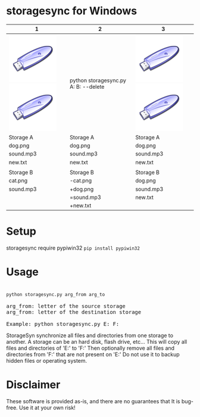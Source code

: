 # storagesync for Windows

|           1           |           2           |           3           |
|-----------------------|-----------------------|-----------------------|
|![flash](https://github.com/SPILAB/storagesync/blob/master/Nuvola_devices_usbpendrive_unmount.png)![flash](https://github.com/SPILAB/storagesync/blob/master/Nuvola_devices_usbpendrive_unmount.png)|python storagesync.py A: B: --delete|![flash](https://github.com/SPILAB/storagesync/blob/master/Nuvola_devices_usbpendrive_unmount.png)![flash](https://github.com/SPILAB/storagesync/blob/master/Nuvola_devices_usbpendrive_unmount.png)|
|Storage A              |Storage A              |Storage A              |
|dog.png                |dog.png                |dog.png                |
|sound.mp3              |sound.mp3              |sound.mp3              |
|new.txt                |new.txt                |new.txt                |
|                       |                       |                       |
|Storage B              |Storage B              |Storage B              |
|cat.png                |-cat.png               |dog.png                |
|sound.mp3              |+dog.png               |sound.mp3              |
|                       |=sound.mp3             |new.txt                |
|                       |+new.txt               |                       |

# Setup
storagesync require pypiwin32
<code>pip install pypiwin32</code>

# Usage
<pre><code>
python storagesync.py arg_from arg_to
</code>
arg_from: letter of the source storage
arg_from: letter of the destination storage

Example: python storagesync.py E: F:
</pre>
StorageSyn synchronize all files and directories from one storage to another. A storage can be an hard disk, flash drive, etc...
This will copy all files and directories of 'E:' to 'F:'
Then optionally remove all files and directories from 'F:' that are not present on 'E:'
Do not use it to backup hidden files or operating system.

# Disclaimer

These software is provided as-is, and there are no guarantees that It is bug-free.
Use it at your own risk!
